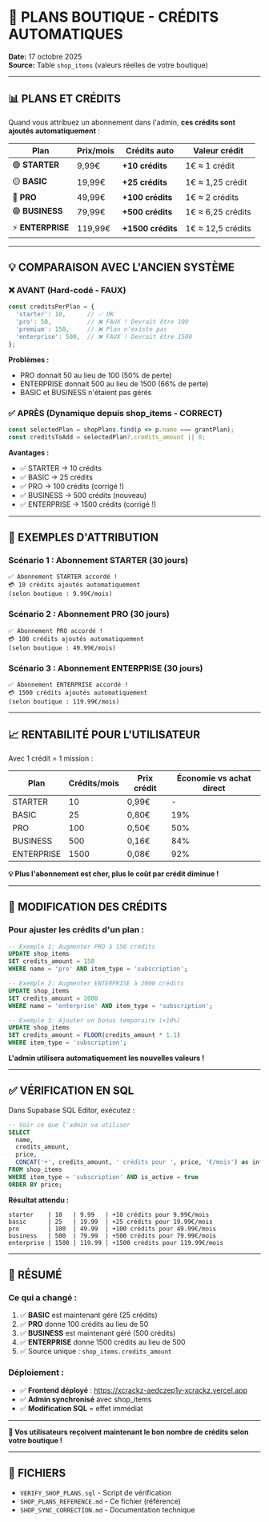 # 🎯 PLANS BOUTIQUE - CRÉDITS AUTOMATIQUES

**Date:** 17 octobre 2025  
**Source:** Table `shop_items` (valeurs réelles de votre boutique)

---

## 📊 PLANS ET CRÉDITS

Quand vous attribuez un abonnement dans l'admin, **ces crédits sont ajoutés automatiquement** :

| Plan | Prix/mois | Crédits auto | Valeur crédit |
|------|-----------|--------------|---------------|
| 🟢 **STARTER** | 9,99€ | **+10 crédits** | 1€ ≈ 1 crédit |
| 🟡 **BASIC** | 19,99€ | **+25 crédits** | 1€ ≈ 1,25 crédit |
| 🔵 **PRO** | 49,99€ | **+100 crédits** | 1€ ≈ 2 crédits |
| 🟣 **BUSINESS** | 79,99€ | **+500 crédits** | 1€ ≈ 6,25 crédits |
| ⚡ **ENTERPRISE** | 119,99€ | **+1500 crédits** | 1€ ≈ 12,5 crédits |

---

## 💡 COMPARAISON AVEC L'ANCIEN SYSTÈME

### ❌ AVANT (Hard-codé - FAUX)
```typescript
const creditsPerPlan = {
  'starter': 10,      // ✅ OK
  'pro': 50,          // ❌ FAUX ! Devrait être 100
  'premium': 150,     // ❌ Plan n'existe pas
  'enterprise': 500,  // ❌ FAUX ! Devrait être 1500
};
```

**Problèmes :**
- PRO donnait 50 au lieu de 100 (50% de perte)
- ENTERPRISE donnait 500 au lieu de 1500 (66% de perte)
- BASIC et BUSINESS n'étaient pas gérés

### ✅ APRÈS (Dynamique depuis shop_items - CORRECT)
```typescript
const selectedPlan = shopPlans.find(p => p.name === grantPlan);
const creditsToAdd = selectedPlan?.credits_amount || 0;
```

**Avantages :**
- ✅ STARTER → 10 crédits
- ✅ BASIC → 25 crédits
- ✅ PRO → 100 crédits (corrigé !)
- ✅ BUSINESS → 500 crédits (nouveau)
- ✅ ENTERPRISE → 1500 crédits (corrigé !)

---

## 🎁 EXEMPLES D'ATTRIBUTION

### Scénario 1 : Abonnement STARTER (30 jours)
```
✅ Abonnement STARTER accordé !
💳 10 crédits ajoutés automatiquement
(selon boutique : 9.99€/mois)
```

### Scénario 2 : Abonnement PRO (30 jours)
```
✅ Abonnement PRO accordé !
💳 100 crédits ajoutés automatiquement
(selon boutique : 49.99€/mois)
```

### Scénario 3 : Abonnement ENTERPRISE (30 jours)
```
✅ Abonnement ENTERPRISE accordé !
💳 1500 crédits ajoutés automatiquement
(selon boutique : 119.99€/mois)
```

---

## 📈 RENTABILITÉ POUR L'UTILISATEUR

Avec 1 crédit = 1 mission :

| Plan | Crédits/mois | Prix crédit | Économie vs achat direct |
|------|--------------|-------------|---------------------------|
| STARTER | 10 | 0,99€ | - |
| BASIC | 25 | 0,80€ | 19% |
| PRO | 100 | 0,50€ | 50% |
| BUSINESS | 500 | 0,16€ | 84% |
| ENTERPRISE | 1500 | 0,08€ | 92% |

**💡 Plus l'abonnement est cher, plus le coût par crédit diminue !**

---

## 🔧 MODIFICATION DES CRÉDITS

### Pour ajuster les crédits d'un plan :

```sql
-- Exemple 1: Augmenter PRO à 150 crédits
UPDATE shop_items
SET credits_amount = 150
WHERE name = 'pro' AND item_type = 'subscription';

-- Exemple 2: Augmenter ENTERPRISE à 2000 crédits
UPDATE shop_items
SET credits_amount = 2000
WHERE name = 'enterprise' AND item_type = 'subscription';

-- Exemple 3: Ajouter un bonus temporaire (+10%)
UPDATE shop_items
SET credits_amount = FLOOR(credits_amount * 1.1)
WHERE item_type = 'subscription';
```

**L'admin utilisera automatiquement les nouvelles valeurs !**

---

## ✅ VÉRIFICATION EN SQL

Dans Supabase SQL Editor, exécutez :

```sql
-- Voir ce que l'admin va utiliser
SELECT 
  name,
  credits_amount,
  price,
  CONCAT('+', credits_amount, ' crédits pour ', price, '€/mois') as info
FROM shop_items
WHERE item_type = 'subscription' AND is_active = true
ORDER BY price;
```

**Résultat attendu :**
```
starter    | 10   | 9.99   | +10 crédits pour 9.99€/mois
basic      | 25   | 19.99  | +25 crédits pour 19.99€/mois
pro        | 100  | 49.99  | +100 crédits pour 49.99€/mois
business   | 500  | 79.99  | +500 crédits pour 79.99€/mois
enterprise | 1500 | 119.99 | +1500 crédits pour 119.99€/mois
```

---

## 🎯 RÉSUMÉ

### Ce qui a changé :
1. ✅ **BASIC** est maintenant géré (25 crédits)
2. ✅ **PRO** donne 100 crédits au lieu de 50
3. ✅ **BUSINESS** est maintenant géré (500 crédits)
4. ✅ **ENTERPRISE** donne 1500 crédits au lieu de 500
5. ✅ Source unique : `shop_items.credits_amount`

### Déploiement :
- ✅ **Frontend déployé** : https://xcrackz-aedczep1y-xcrackz.vercel.app
- ✅ **Admin synchronisé** avec shop_items
- ✅ **Modification SQL** = effet immédiat

---

**🎉 Vos utilisateurs reçoivent maintenant le bon nombre de crédits selon votre boutique !**

---

## 📝 FICHIERS

- `VERIFY_SHOP_PLANS.sql` - Script de vérification
- `SHOP_PLANS_REFERENCE.md` - Ce fichier (référence)
- `SHOP_SYNC_CORRECTION.md` - Documentation technique
